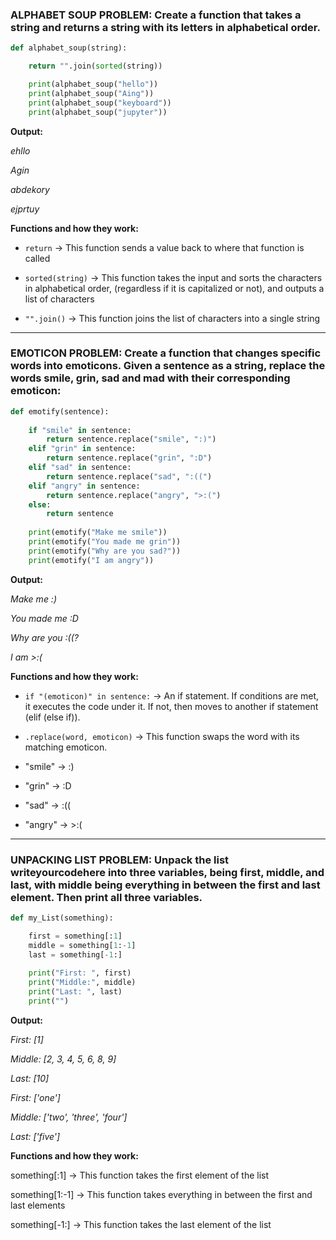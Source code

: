 ### ALPHABET SOUP PROBLEM: Create a function that takes a string and returns a string with its letters in alphabetical order.
```python
def alphabet_soup(string):

    return "".join(sorted(string))

    print(alphabet_soup("hello"))
    print(alphabet_soup("Aing"))
    print(alphabet_soup("keyboard"))
    print(alphabet_soup("jupyter"))
```
**Output:**

*ehllo*

*Agin*

*abdekory*

*ejprtuy*

**Functions and how they work:**

- `return` -> This function sends a value back to where that function is called 

- `sorted(string)` -> This function takes the input and sorts the characters in alphabetical order, (regardless if it is capitalized or not), and outputs a list of characters 

- `"".join()` -> This function joins the list of characters into a single string 
-------
### EMOTICON PROBLEM: Create a function that changes specific words into emoticons. Given a sentence as a string, replace the words smile, grin, sad and mad with their corresponding emoticon:
```python
def emotify(sentence): 
    
    if "smile" in sentence:
        return sentence.replace("smile", ":)")
    elif "grin" in sentence:
        return sentence.replace("grin", ":D")
    elif "sad" in sentence:
        return sentence.replace("sad", ":((")
    elif "angry" in sentence:
        return sentence.replace("angry", ">:(")
    else:
        return sentence
    
    print(emotify("Make me smile"))
    print(emotify("You made me grin"))
    print(emotify("Why are you sad?"))
    print(emotify("I am angry"))
```
**Output:**

*Make me :)*

*You made me :D*

*Why are you :((?*

*I am >:(*

**Functions and how they work:** 

- `if "(emoticon)" in sentence:` -> An if statement. If conditions are met, it executes the code under it. If not, then moves to another if statement (elif (else if)).

- `.replace(word, emoticon)` -> This function swaps the word with its matching emoticon. 
- "smile" -> :)
- "grin" -> :D
- "sad" -> :((
- "angry" -> >:(

-------
### UNPACKING LIST PROBLEM: Unpack the list writeyourcodehere into three variables, being first, middle, and last, with middle being everything in between the first and last element. Then print all three variables.
```python
def my_List(something):

    first = something[:1]
    middle = something[1:-1]
    last = something[-1:]
    
    print("First: ", first)
    print("Middle:", middle)
    print("Last: ", last)
    print("")
```
**Output:**

*First:  [1]*

*Middle: [2, 3, 4, 5, 6, 8, 9]*

*Last:  [10]*

*First:  ['one']*

*Middle: ['two', 'three', 'four']*

*Last:  ['five']*

**Functions and how they work:** 

something[:1] -> This function takes the first element of the list 

something[1:-1] -> This function takes everything in between the first and last elements 

something[-1:] -> This function takes the last element of the list 
